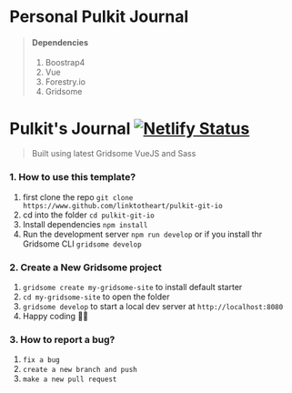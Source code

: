 # Personal Pulkit Journal 

> #### Dependencies
> 1. Boostrap4 
> 2. Vue
> 3. Forestry.io
> 4. Gridsome

# Pulkit's Journal [![Netlify Status](https://api.netlify.com/api/v1/badges/f96a24bf-8d6f-4cfe-9e54-6fb317b1954a/deploy-status)](https://app.netlify.com/sites/ultraviolent/deploys)

> Built using latest Gridsome VueJS and Sass

### 1. How to use this template?

1. first clone the repo 
`git clone https://www.github.com/linktotheart/pulkit-git-io`
2. cd into the folder 
	`cd pulkit-git-io`
3. Install dependencies
	`npm install`
4. Run the development server
	`npm run develop` 
	or if you install thr Gridsome CLI
	`gridsome develop`

### 2. Create a New Gridsome project

1. `gridsome create my-gridsome-site` to install default starter
2. `cd my-gridsome-site` to open the folder
3. `gridsome develop` to start a local dev server at `http://localhost:8080`
4. Happy coding 🎉🙌

### 3. How to report a bug?
1.	`fix a bug`
2.	`create a new branch and push`
3.	`make a new pull request`

